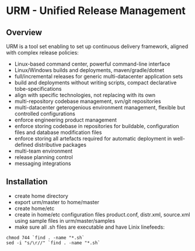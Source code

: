 # URM - Unified Release Management

## Overview

  URM is a tool set enabling to set up continuous delivery framework, aligned with complex release policies:
  - Linux-based command center, powerful command-line interface
  - Linux/Windows builds and deployments, maven/gradle/dotnet
  - full/incremental releases for generic multi-datacenter application sets
  - build and deployments without writing scripts, compact declarative tobe-specifications
  - align with specific technologies, not replacing with its own
  - multi-repository codebase management, svn/git repositories
  - multi-datacenter geterogenious environment management, flexible but controlled configurations
  - enforce engineering product management
  - enforce storing codebase in repositories for buildable, configuration files and database modification files
  - enforce storing all artefacts required for automatic deployment in well-defined distributive packages
  - multi-team environment
  - release planning control
  - messaging integrations
  
## Installation

  - create home directory
  - export urm/master to home/master
  - create home/etc
  - create in home/etc configuration files product.conf, distr.xml, source.xml using sample files in urm/master/samples
  - make sure all .sh files are executable and have Linix linefeeds:
  
  ```
  chmod 744 `find . -name "*.sh`
  sed -i "s/\r//" `find . -name "*.sh`
  ```

  
